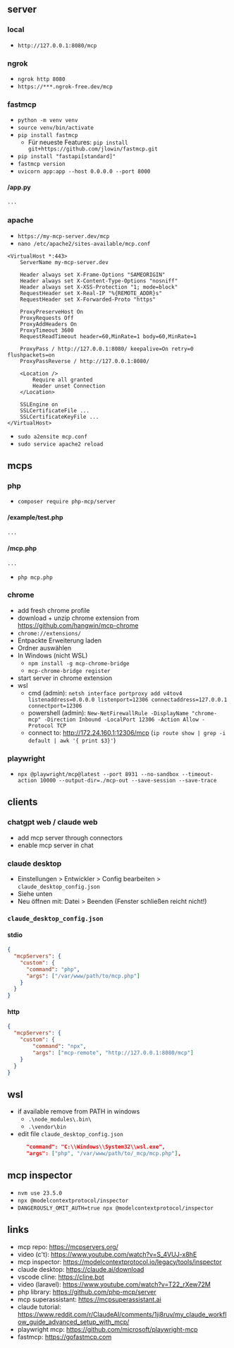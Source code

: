 ## server

### local

- `http://127.0.0.1:8080/mcp`

### ngrok

- `ngrok http 8080`
- `https://***.ngrok-free.dev/mcp`

### fastmcp

- `python -m venv venv`
- `source venv/bin/activate`
- `pip install fastmcp`
  - Für neueste Features: `pip install git+https://github.com/jlowin/fastmcp.git`
- `pip install "fastapi[standard]"`
- `fastmcp version`
- `uvicorn app:app --host 0.0.0.0 --port 8000`

#### /app.py

```py
...
```

### apache

- `https://my-mcp-server.dev/mcp`
- `nano /etc/apache2/sites-available/mcp.conf`

```
<VirtualHost *:443>
    ServerName my-mcp-server.dev

    Header always set X-Frame-Options "SAMEORIGIN"
    Header always set X-Content-Type-Options "nosniff"
    Header always set X-XSS-Protection "1; mode=block"
    RequestHeader set X-Real-IP "%{REMOTE_ADDR}s"
    RequestHeader set X-Forwarded-Proto "https"

    ProxyPreserveHost On
    ProxyRequests Off
    ProxyAddHeaders On
    ProxyTimeout 3600
    RequestReadTimeout header=60,MinRate=1 body=60,MinRate=1

    ProxyPass / http://127.0.0.1:8080/ keepalive=On retry=0 flushpackets=on
    ProxyPassReverse / http://127.0.0.1:8080/

    <Location />
        Require all granted
        Header unset Connection
    </Location>

    SSLEngine on
    SSLCertificateFile ...
    SSLCertificateKeyFile ...
</VirtualHost>
```

- `sudo a2ensite mcp.conf`
- `sudo service apache2 reload`

## mcps

### php

- `composer require php-mcp/server`

#### /example/test.php

```php
...
```

#### /mcp.php

```php
...
```

- `php mcp.php`

### chrome

- add fresh chrome profile
- download + unzip chrome extension from https://github.com/hangwin/mcp-chrome
- `chrome://extensions/`
- Entpackte Erweiterung laden
- Ordner auswählen
- In Windows (nicht WSL)
  - `npm install -g mcp-chrome-bridge`
  - `mcp-chrome-bridge register`
- start server in chrome extension
- wsl
  - cmd (admin): `netsh interface portproxy add v4tov4 listenaddress=0.0.0.0 listenport=12306 connectaddress=127.0.0.1 connectport=12306`
  - powershell (admin): `New-NetFirewallRule -DisplayName "chrome-mcp" -Direction Inbound -LocalPort 12306 -Action Allow -Protocol TCP`
  - connect to: http://172.24.160.1:12306/mcp (`ip route show | grep -i default | awk '{ print $3}'`)


### playwright

- `npx @playwright/mcp@latest --port 8931 --no-sandbox --timeout-action 10000 --output-dir=./mcp-out --save-session --save-trace`

## clients

### chatgpt web / claude web

- add mcp server through connectors
- enable mcp server in chat

### claude desktop

- Einstellungen > Entwickler > Config bearbeiten > `claude_desktop_config.json`
- Siehe unten
- Neu öffnen mit: Datei > Beenden (Fenster schließen reicht nicht!)

### `claude_desktop_config.json`

#### stdio

```json
{
  "mcpServers": {
    "custom": {
      "command": "php",
      "args": ["/var/www/path/to/mcp.php"]
    }
  }
}
```

#### http

```json
{
  "mcpServers": {
    "custom": {
        "command": "npx",
        "args": ["mcp-remote", "http://127.0.0.1:8080/mcp"]
    }
  }
}
```

## wsl

- if available remove from PATH in windows
  - `.\node_modules\.bin\`
  - `.\vendor\bin`
- edit file `claude_desktop_config.json`

```json
      "command": "C:\\Windows\\System32\\wsl.exe",
      "args": ["php", "/var/www/path/to/_mcp/mcp.php"],
```

## mcp inspector

- `nvm use 23.5.0`
- `npx @modelcontextprotocol/inspector`
- `DANGEROUSLY_OMIT_AUTH=true npx @modelcontextprotocol/inspector`

## links

- mcp repo: https://mcpservers.org/
- video (c't): https://www.youtube.com/watch?v=S_4VUJ-x8hE
- mcp inspector: https://modelcontextprotocol.io/legacy/tools/inspector
- claude desktop: https://claude.ai/download
- vscode cline: https://cline.bot
- video (laravel): https://www.youtube.com/watch?v=T22_rXew72M
- php library: https://github.com/php-mcp/server
- mcp superassistant: https://mcpsuperassistant.ai
- claude tutorial: https://www.reddit.com/r/ClaudeAI/comments/1ji8ruv/my_claude_workflow_guide_advanced_setup_with_mcp/
- playwright mcp: https://github.com/microsoft/playwright-mcp
- fastmcp: https://gofastmcp.com